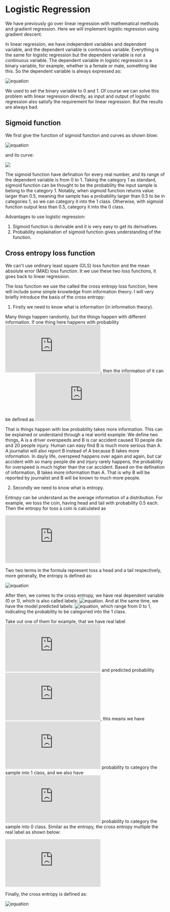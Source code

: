 # Logistic Regression

We have previously go over linear regression with mathematical methods and gradient regression. Here we will implement logistic regression
using gradient descent.

In linear regression, we have independent variables and dependent variable, and the dependent variable is continuous variable. Everything is the same for logistic regression but the dependent variable is not a continuous variable. The dependent variable in logistic regression is a binary variable, for example, whether is a female or male, something like this. So the dependent variable is always expressed as:

![equation](http://latex.codecogs.com/gif.latex?y=[0,1,1,0,...,1,0,1])

We used to set the binary variable to 0 and 1. Of course we can solve this problem with linear regression directly, as input and output of logistic regression also satisfy the requirement for linear regression. But the results are always bad. 

## Sigmoid function

We first give the function of sigmoid function and curves as shown blow:

![equation](http://latex.codecogs.com/gif.latex?h(x)=\frac{1}{1+e^{-x}})

and its curve:

![](https://github.com/chenxingwei/machine_learning_from_scratch/blob/master/images/lr3_001.png)

The sigmoid function have defination for every real number, and its range of the dependent variable is from 0 to 1. Taking the category 1 as standard, sigmoid function can be thought to be the probability the input sample is belong to the category 1. Notably, when sigmoid function returns value larger than 0.5, meaning the sample has a probability larger than 0.5 to be in categories 1, so we can category it into the 1 class. Otherwise, with sigmoid function output less than 0.5, category it into the 0 class.

Advantages to use logistic regression:

1. Sigmoid function is derivable and it is very easy to get its derivatives.
2. Probability explaination of sigmoid function gives understanding of the function.

## Cross entropy loss function

We can't use ordinary least square (OLS) loss function and the mean absolute error (MAE) loss function. It we use these two loss functions, it goes back to linear regression.

The loss function we use the called the cross entropy loss function, here will include some simple knowledge from information theory. I will very briefly introduce the basis of the cross entropy:

1. Firstly we need to know  what is information (in information theory). 

Many things happen randomly, but the things happen with different information. If one thing here happens with probability ![equation](http://latex.codecogs.com/gif.latex?p), then the information of it can be defined as ![equation](http://latex.codecogs.com/gif.latex?-log(p)). 

That is things happen with low probability takes more information. This can be explained or understand through a real world example: We define two things, A is a driver overspeeds and B is car accident caused 10 people die and 20 people injury. Human can easy find B is much more serious than A. A journalist will also report B instead of A because B takes more information. In dayly life, overspeed happens over again and again, but car accident with so many people die and injury rarely happens, the probability for overspeed is much higher than the car accident. Based on the defination of information, B takes more information than A. That is why B will be reported by journalist and B will be known to much more people.

2. Secondly we need to know what is entropy.

Entropy can be understand as the average information of a distribution. For example, we toss the coin, having head and tail with probability 0.5 each. Then the entropy for toss a coin is calculated as 

![equation](http://latex.codecogs.com/gif.latex?entropy=-0.5log(0.5)-0.5log(0.5))

Two two terms in the formula represent toss a head and a tail respectively, more generally, the entropy is defined as:

![equation](http://latex.codecogs.com/gif.latex?entropy=E[-log(p)]=-\sum_{i=1}^{n}p_ilog{p_i})

After then, we comes to the cross entropy, we have real dependent variable (0 or 1), which is also called labels: ![equation](http://latex.codecogs.com/gif.latex?y=[y_1,y_2,...,y_n]). And at the same time, we have the model predicted labels: ![equation](http://latex.codecogs.com/gif.latex?a=[a_1,a_2,...,a_n]), which range from 0 to 1, indicating the probability to be categoried into the 1 class. 

Take out one of them for example, that we have real label ![equation](http://latex.codecogs.com/gif.latex?y_i) and predicted probability ![equation](http://latex.codecogs.com/gif.latex?a_i), this means we have ![equation](http://latex.codecogs.com/gif.latex?a_i) probability to category the sample into 1 class, and we also have ![equation](http://latex.codecogs.com/gif.latex?1-a_i) probability to category the sample into 0 class. Similar as the entropy, the cross entropy multiple the real label as shown below:

![equation](http://latex.codecogs.com/gif.latex?J_i=-y_ilog(a_i)-(1-y_i)log(1-a_i))

Finally, the cross entropy is defined as:

![equation](http://latex.codecogs.com/gif.latex?J=-\sum_{i=1}^{n}(y_ilog(a_i)+(1-y_i)log(1-a_i)))
